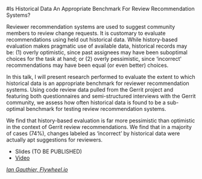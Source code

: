#Is Historical Data An Appropriate Benchmark For Review Recommendation Systems?

Reviewer recommendation systems are used to suggest community members to review change requests. It is customary to evaluate recommendations using held out historical data. While history-based evaluation makes pragmatic use of available data, historical records may be:
(1) overly optimistic, since past assignees may have been suboptimal choices for the task at hand; or (2) overly pessimistic, since ‘incorrect' recommendations may have been equal (or even better) choices.

In this talk, I will present research performed to evaluate the extent to which historical data is an appropriate benchmark for reviewer recommendation systems. Using code review data pulled from the Gerrit project and featuring both questionnaires and semi-structured interviews with the Gerrit community, we assess how often historical data is found to be a sub-optimal benchmark for testing review recommendation systems.

We find that history-based evaluation is far more pessimistic than optimistic in the context of Gerrit review recommendations. We find that in a majority of cases (74%), changes labeled as ‘incorrect’ by historical data were actually apt suggestions for reviewers.

- Slides (TO BE PUBLISHED)
- [Video](https://youtu.be/UcpU8m0awE8)

*[Ian Gauthier, Flywheel.io](../speakers.md#igauthier)*
